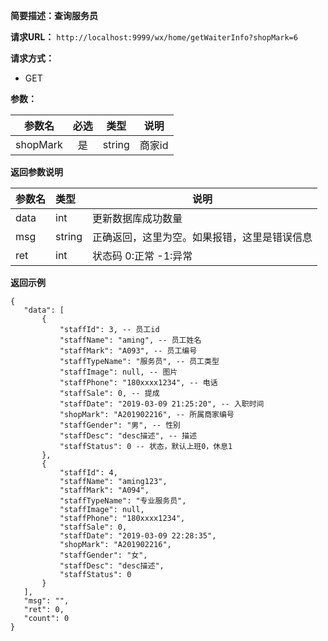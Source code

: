**简要描述：查询服务员** 

**请求URL：** 
` http://localhost:9999/wx/home/getWaiterInfo?shopMark=6 `

**请求方式：**
- GET

**参数：** 

| 参数名 | 必选 | 类型 | 说明 |
| :----: | :----: | :----: |  :----: |
| shopMark | 是 | string |商家id |


 **返回参数说明** 
 
|参数名|类型|说明|
|:-----  |:-----|----- |
|data| int|更新数据库成功数量|
|msg|string|正确返回，这里为空。如果报错，这里是错误信息|
|ret|int|状态码 0:正常  -1:异常|


 **返回示例**
 ``` 
{
    "data": [
        {
            "staffId": 3, -- 员工id
            "staffName": "aming", -- 员工姓名
            "staffMark": "A093", -- 员工编号
            "staffTypeName": "服务员", -- 员工类型
            "staffImage": null, -- 图片
            "staffPhone": "180xxxx1234", -- 电话
            "staffSale": 0, -- 提成
            "staffDate": "2019-03-09 21:25:20", -- 入职时间
            "shopMark": "A201902216", -- 所属商家编号
            "staffGender": "男", -- 性别
            "staffDesc": "desc描述", -- 描述
            "staffStatus": 0 -- 状态，默认上班0，休息1
        },
        {
            "staffId": 4,
            "staffName": "aming123",
            "staffMark": "A094",
            "staffTypeName": "专业服务员",
            "staffImage": null,
            "staffPhone": "180xxxx1234",
            "staffSale": 0,
            "staffDate": "2019-03-09 22:28:35",
            "shopMark": "A201902216",
            "staffGender": "女",
            "staffDesc": "desc描述",
            "staffStatus": 0
        }
    ],
    "msg": "",
    "ret": 0,
    "count": 0
}
``` 